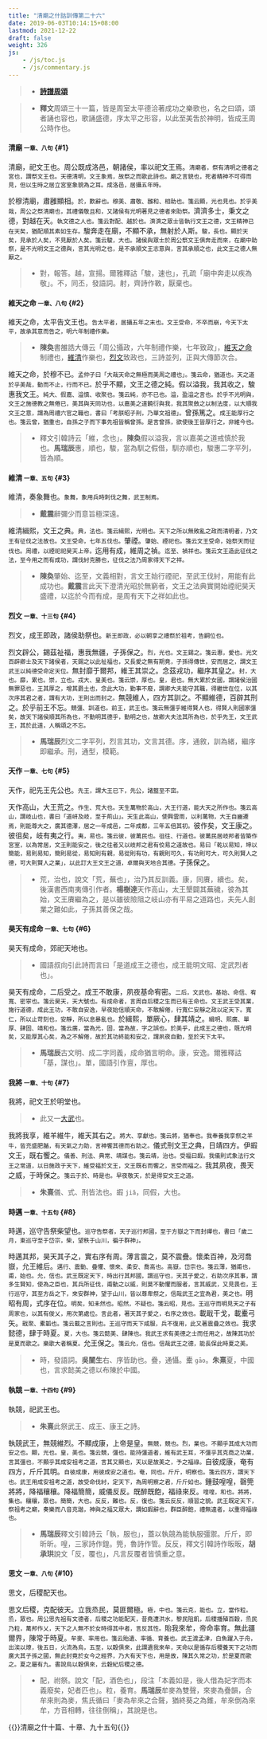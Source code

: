 ```yaml
---
title: "清廟之什詁訓傳第二十六"
date: 2019-06-03T10:14:15+08:00
lastmod: 2021-12-22
draft: false
weight: 326
js:
    - /js/toc.js
    - /js/commentary.js
---
```



> - [**詩譜周頌**](../shi-pu/#26)

> - **釋文**周頌三十一篇，皆是周室太平德洽著成功之樂歌也，名之曰頌，頌者誦也容也，歌誦盛德，序太平之形容，以此至美吿於神明，皆成王周公時作也。


#### 清廟 <small>一章、八句</small> {#1}

清廟，祀文王也。周公既成洛邑，朝諸侯，率以祀文王焉。<small>清廟者，祭有清明之德者之宮也，謂祭文王也。天德清明，文王象焉，故祭之而歌此詩也。廟之言貌也，死者精神不可得而見，但以生時之居立宮室象貌為之耳。成洛邑，居攝五年時。</small>

於穆清廟，肅雝顯相。<small>於，歎辭也。穆美、肅敬、雝和、相助也。箋云顯，光也見也。於乎美哉，周公之祭清廟也，其禮儀敬且和，又諸侯有光明著見之德者來助祭。</small>濟濟多士，秉文之德，對越在天。<small>執文德之人也。箋云對配、越於也。濟濟之眾士皆執行文王之德，文王精神已在天矣，猶配順其素如生存。</small>駿奔走在廟，不顯不承，無射於人斯。<small>駿，長也。顯於天矣，見承於人矣，不見厭於人矣。箋云駿，大也。諸侯與眾士於周公祭文王俱奔走而來，在廟中助祭，是不光明文王之德與，言其光明之也，是不承順文王志意與，言其承順之也，此文王之德人無厭之。</small>

> - 對，報答。越，宣揚。爾雅釋詁「駿，速也」，孔疏「廟中奔走以疾為敬」。不，同丕，發語詞。射，齊詩作斁，厭棄也。


#### 維天之命 <small>一章、八句</small> {#2}

維天之命，太平告文王也。<small>告太平者，居攝五年之末也。文王受命，不卒而崩，今天下太平，故承其意而告之，明六年制禮作樂。</small>

> - **陳奐**書雒誥大傳云「周公攝政，六年制禮作樂，七年致政」，[維天之命](#2)制禮也，[維清](#3)作樂也，[烈文](#4)致政也，三詩並列，正與大傳節次合。

維天之命，於穆不已。<small>孟仲子曰「大哉天命之無極而美周之禮也」。箋云命，猶道也。天之道於乎美哉，動而不止，行而不已。</small>於乎不顯，文王之德之純。假以溢我，我其收之，駿惠我文王。<small>純大、假嘉、溢慎、收聚也。箋云純，亦不已也。溢，盈溢之言也。於乎不光明與，文王之施德教之無倦已，美其與天同功也，以嘉美之道饒衍與我，我其聚斂之以制法度，以大順我文王之意，謂為周禮六官之職也，書曰「考朕昭子刑，乃單文祖德」。</small>曾孫篤之。<small>成王能厚行之也。箋云曾，猶重也，自孫之子而下事先祖皆稱曾孫。是言曾孫，欲使後王皆厚行之，非維今也。</small>

> - 釋文引韓詩云「維，念也」。**陳奐**假以溢我，言以嘉美之道戒慎於我也。**馬瑞辰**惠，順也，駿，當為馴之假借，馴亦順也，駿惠二字平列，皆為順。


#### 維清 <small>一章、五句</small> {#3}

維清，奏象舞也。<small>象舞，象用兵時刺伐之舞，武王制焉。</small>

> - **戴震**辭彌少而意旨極深遠。

維清緝熙，文王之典。<small>典，法也。箋云緝熙，光明也。天下之所以無敗亂之政而清明者，乃文王有征伐之法故也。文王受命，七年五伐也。</small>肇禋。<small>肇始、禋祀也。箋云文王受命，始祭天而征伐也。周禮，以禋祀祀昊天上帝。</small>迄用有成，維周之禎。<small>迄至、禎祥也。箋云文王造此征伐之法，至今用之而有成功，謂伐紂克勝也，征伐之法乃周家得天下之祥。</small>

> - **陳奐**肇始、迄至，文義相對，言文王始行禋祀，至武王伐紂，用能有此成功也。**戴震**言此天下澄清光昭於無窮者，文王之法典實開始禋祀昊天盛禮，以迄於今而有成，是周有天下之祥如此也。


#### 烈文 <small>一章、十三句</small> {#4}

烈文，成王即政，諸侯助祭也。<small>新王即政，必以朝享之禮祭於祖考，告嗣位也。</small>

烈文辟公，錫茲祉福，惠我無疆，子孫保之。<small>烈，光也。文王錫之。箋云惠，愛也。光文百辟卿士及天下諸侯者，天錫之以此祉福也，又長愛之無有期竟，子孫得傳世，安而居之，謂文王武王以純德受命定天位。</small>無封靡于爾邦，維王其崇之。念茲戎功，繼序其皇之。<small>封，大也。靡，累也。崇，立也。戎大、皇美也。箋云崇，厚也。皇，君也。無大累於女國，謂諸侯治國無罪惡也，王其厚之，增其爵土也，念此大功，勤事不廢，謂卿大夫能守其職，得繼世在位，以其次序其君之者，謂有大功，王則出而封之。</small>無競維人，四方其訓之。不顯維德，百辟其刑之。於乎前王不忘。<small>競彊、訓道也。前王，武王也。箋云無彊乎維得賢人也，得賢人則國家彊矣，故天下諸侯順其所為也，不勤明其德乎，勤明之也，故卿大夫法其所為也，於乎先王，文王武王，其於此道，人稱頌之不忘。</small>

> - **馬瑞辰**烈文二字平列，烈言其功，文言其德。序，通敘，訓為緒，繼序即繼承。刑，通型，模範。


#### 天作 <small>一章、七句</small> {#5}

天作，祀先王先公也。<small>先王，謂大王已下，先公，諸盩至不窋。</small>

天作高山，大王荒之。<small>作生、荒大也。天生萬物於高山，大王行道，能大天之所作也。箋云高山，謂岐山也，書曰「道岍及岐，至于荊山」。天生此高山，使興雲雨，以利萬物，大王自豳遷焉，則能尊大之，廣其德澤，居之一年成邑，二年成都，三年五倍其初。</small>彼作矣，文王康之。彼徂矣，岐有夷之行。<small>夷，易也。箋云彼，彼萬民也。徂往、行道也。彼萬民居岐邦者皆築作宮室，以為常居，文王則能安之，後之往者又以岐邦之君有佼易之道故也。易曰「乾以易知，坤以簡能，易則易知，簡則易從，易知則有親，易從則有功，有親則可久，有功則可大，可久則賢人之德，可大則賢人之業」，以此訂大王文王之道，卓爾與天地合其德。</small>子孫保之。

> - 荒，治也，說文「荒，蕪也」，治乃其反訓義。康，同賡，續也。矣，後漢書西南夷傳引作者。**楊樹達**天作高山，太王墾闢其蕪穢，彼為其始，文王賡繼為之，是以雖彼險阻之岐山亦有平易之道路也，夫先人創業之難如此，子孫其善保之哉。


#### 昊天有成命 <small>一章、七句</small> {#6}

昊天有成命，郊祀天地也。

> - 國語叔向引此詩而言曰「是道成王之德也，成王能明文昭、定武烈者也」。

昊天有成命，二后受之。成王不敢康，夙夜基命宥密。<small>二后，文武也。基始、命信、宥寬、密寧也。箋云昊天，天大號也。有成命者，言周自后稷之生而已有王命也。文王武王受其業，施行道德，成此王功，不敢自安逸，早夜始信順天命，不敢解倦，行寬仁安靜之政以定天下。寬仁，所以止苛刻也，安靜，所以息暴亂也。</small>於緝熙，單厥心，肆其靖之。<small>緝明、熙廣、單厚、肆固、靖和也。箋云廣，當為光，固，當為故，字之誤也。於美乎，此成王之德也，既光明矣，又能厚其心矣，為之不解倦，故於其功終能和安之，謂夙夜自勤，至於天下太平。</small>

> - **馬瑞辰**古文明、成二字同義，成命猶言明命。康，安逸。爾雅釋詁「基，謀也」。單，國語引作亶，厚也。


#### 我將 <small>一章、十句</small> {#7}

我將，祀文王於明堂也。

> - 此又一[大武](../27/#10)也。

我將我享，維羊維牛，維天其右之。<small>將大、享獻也。箋云將，猶奉也。我奉養我享祭之羊牛，皆充盛肥腯，有天氣之力助，言神饗其德而右助之。</small>儀式刑文王之典，日靖四方。伊嘏文王，既右饗之。<small>儀善、刑法、典常、靖謀也。箋云靖，治也。受福曰嘏。我儀則式象法行文王之常道，以日施政于天下，維受福於文王，文王既右而饗之，言受而福之。</small>我其夙夜，畏天之威，于時保之。<small>箋云于於、時是也。早夜敬天，於是得安文王之道。</small>

> - **朱熹**儀、式、刑皆法也。嘏 `jiǎ`，同假，大也。


#### 時邁 <small>一章、十五句</small> {#8}

時邁，巡守告祭柴望也。<small>巡守告祭者，天子巡行邦國，至于方嶽之下而封禪也，書曰「歲二月，東巡守至于岱宗，柴，望秩于山川，徧于群神」。</small>

時邁其邦，昊天其子之，實右序有周。薄言震之，莫不震疊。懷柔百神，及河喬嶽，允王維后。<small>邁行、震動、疊懼、懷來、柔安、喬高也。高嶽，岱宗也。箋云薄，猶甫也，甫，始也。允，信也。武王既定天下，時出行其邦國，謂巡守也，天其子愛之，右助次序其事，謂多生賢知，使為之臣也，其兵所征伐，甫動之以威，則莫不動懼而服者，言其威武，又見畏也，王行巡守，其至方岳之下，來安群神，望于山川，皆以尊卑祭之，信哉武王之宜為君，美之也。</small>明昭有周，式序在位。<small>明矣，知未然也。昭然，不疑也。箋云昭，見也。王巡守而明見天之子有周家也，以其有俊乂，用次第處位。言此者，著天其子愛之，右序之效也。</small>載戢干戈，載櫜弓矢。<small>戢聚、櫜韜也。箋云載之言則也。王巡守而天下咸服，兵不復用，此又著震疊之效也。</small>我求懿德，肆于時夏。<small>夏，大也。箋云懿美、肆陳也。我武王求有美德之士而任用之，故陳其功於是夏而歌之。樂歌大者稱夏。</small>允王保之。<small>箋云允，信也。信哉武王之德，能長保此時夏之美。</small>

> - 時，發語詞。**吳闓生**右、序皆助也。疊，通懾。櫜 `gāo`。**朱熹**夏，中國也，言求懿美之德以布陳於中國。


#### 執競 <small>一章、十四句</small> {#9}

執競，祀武王也。

> - **朱熹**此祭武王、成王、康王之詩。

執競武王，無競維烈。不顯成康，上帝是皇。<small>無競，競也。烈，業也。不顯乎其成大功而安之也。顯，光也。皇，美也。箋云競，彊也。能持彊道者，維有武王耳，不彊乎其克商之功業，言其彊也，不顯乎其成安祖考之道，言其又顯也，天以是故美之，予之福祿。</small>自彼成康，奄有四方，斤斤其明。<small>自彼成康，用彼成安之道也。奄，同也。斤斤，明察也。箋云四方，謂天下也。武王用成安祖考之道，故受命伐紂，定天下，為周明察之君，斤斤如也。</small>鍾鼓喤喤，磬筦將將，降福穰穰。降福簡簡，威儀反反。既醉既飽，福祿來反。<small>喤喤，和也。將將，集也。穰穰，眾也。簡簡，大也。反反，難也。反，復也。箋云反反，順習之貌。武王既定天下，祭祖考之廟，奏樂而八音克諧，神與之福又眾大，謂如嘏辭也，群臣醉飽，禮無違者，以重得福祿也。</small>

> - **馬瑞辰**釋文引韓詩云「執，服也」，蓋以執競為能執服彊禦。斤斤，即昕昕。喤，三家詩作鍠。筦，魯詩作管。反反，釋文引韓詩作昄昄，**胡承珙**說文「反，覆也」，凡言反覆者皆慎重之意。


#### 思文 <small>一章、八句</small> {#10}

思文，后稷配天也。

思文后稷，克配彼天。立我烝民，莫匪爾極。<small>極，中也。箋云克，能也。立，當作粒。烝，眾也。周公思先祖有文德者，后稷之功能配天，昔堯遭洪水，黎民阻飢，后稷播殖百穀，烝民乃粒，萬邦作乂，天下之人無不於女時得其中者，言反其性。</small>貽我來牟，帝命率育。無此疆爾界，陳常于時夏。<small>牟麥、率用也。箋云貽遺、率循、育養也。武王渡孟津，白魚躍入于舟，出涘以燎，後五日，火流為烏，五至，以穀俱來，此謂遺我來牟，天命以是循存后稷養天下之功而廣大其子孫之國，無此封竟於女今之經界，乃大有天下也，用是故，陳其久常之功，於是夏而歌之。夏之屬有九。書說烏以穀俱來，云穀紀后稷之德。</small>

> - 配，祔祭。說文「配，酒色也」，段注「本義如是，後人借為妃字而本義廢矣，妃者匹也」。粒，養育。**馬瑞辰**牟麥為雙聲，來麥為疊韻，合牟來則為麥，焦氏循曰「麥為牟來之合聲，猶終葵之為錐，牟來倒為來牟，方音相轉，往往倒稱」，其說是也。



{{<sign>}}清廟之什十篇、十章、九十五句{{</sign>}}
